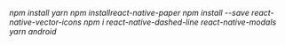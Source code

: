 *npm install*
*yarn*
*npm installreact-native-paper*
*npm install --save react-native-vector-icons*
*npm i react-native-dashed-line*
*react-native-modals*
*yarn android*
